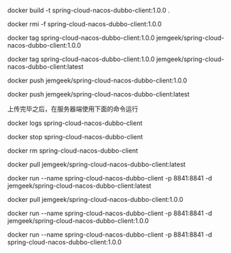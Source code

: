 docker build -t spring-cloud-nacos-dubbo-client:1.0.0 .

docker rmi -f spring-cloud-nacos-dubbo-client:1.0.0

docker tag spring-cloud-nacos-dubbo-client:1.0.0 jemgeek/spring-cloud-nacos-dubbo-client:1.0.0

docker tag spring-cloud-nacos-dubbo-client:1.0.0 jemgeek/spring-cloud-nacos-dubbo-client:latest

docker push jemgeek/spring-cloud-nacos-dubbo-client:1.0.0

docker push jemgeek/spring-cloud-nacos-dubbo-client:latest


上传完毕之后，在服务器端使用下面的命令运行

docker logs spring-cloud-nacos-dubbo-client

docker stop spring-cloud-nacos-dubbo-client

docker rm spring-cloud-nacos-dubbo-client

docker pull jemgeek/spring-cloud-nacos-dubbo-client:latest

docker run --name spring-cloud-nacos-dubbo-client -p 8841:8841 -d jemgeek/spring-cloud-nacos-dubbo-client:latest

docker pull jemgeek/spring-cloud-nacos-dubbo-client:1.0.0

docker run --name spring-cloud-nacos-dubbo-client -p 8841:8841 -d jemgeek/spring-cloud-nacos-dubbo-client:1.0.0

docker run --name spring-cloud-nacos-dubbo-client -p 8841:8841 -d spring-cloud-nacos-dubbo-client:1.0.0